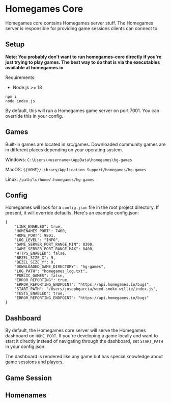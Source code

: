 # Homegames Core
Homegames core contains Homegames server stuff. The Homegames server is responsible for providing game sessions clients can connect to.

## Setup
**Note: You probably don't want to run homegames-core directly if you're just trying to play games. The best way to do that is via the executables available at homegames.io**

Requirements: 
- Node.js >= 18

```
npm i
node index.js
```

By default, this will run a Homegames game server on port 7001. You can override this in your config.

## Games 
Built-in games are located in src/games.
Downloaded community games are in different places depending on your operating system.

Windows:
`C:\Users\<username>\AppData\homegames\hg-games`

MacOS:
`${HOME}/Library/Application Support/homegames/hg-games`

Linux:
`/path/to/home/.homegames/hg-games`

## Config
Homegames will look for a `config.json` file in the root project directory. If present, it will override defaults. Here's an example config.json:

```
{
    "LINK_ENABLED": true,
    "HOMENAMES_PORT": 7400,
    "HOME_PORT": 9801,
    "LOG_LEVEL": "INFO",
    "GAME_SERVER_PORT_RANGE_MIN": 8300,
    "GAME_SERVER_PORT_RANGE_MAX": 8400,
    "HTTPS_ENABLED": false,
    "BEZEL_SIZE_X": 9,
    "BEZEL_SIZE_Y": 9,
    "DOWNLOADED_GAME_DIRECTORY": "hg-games",
    "LOG_PATH": "homegames_log.txt",
    "PUBLIC_GAMES": false,
    "ERROR_REPORTING": true,
    "ERROR_REPORTING_ENDPOINT": "https://api.homegames.io/bugs",
    "START_PATH": "/Users/josephgarcia/weed-smoke-willie/index.js",
    "TESTS_ENABLED": true,
    "ERROR_REPORTING_ENDPOINT": "https://api.homegames.io/bugs"
}
```

## Dashboard
By default, the Homegames core server will serve the Homegames dashboard on `HOME_PORT`. If you're developing a game locally and want to start it directly instead of navigating through the dashboard, set `START_PATH` in your config.json.

The dashboard is rendered like any game but has special knowledge about game sessions and players.

## Game Session
## Homenames
